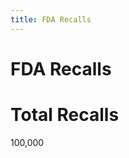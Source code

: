 ```yaml
---
title: FDA Recalls
---
```


# FDA Recalls

<!-- Load and transform the data -->

<!-- ```js
const fda_inspections = FileAttachment("fda_recalls.csv").csv({typed: true});
``` -->

<div class="grid grid-cols-3">
  <div class="card"><h1>Total Recalls</h1>100,000</div>
</div>
